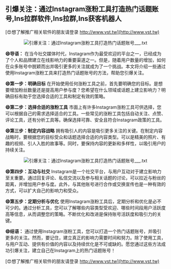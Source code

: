 ## **引爆关注：通过Instagram涨粉工具打造热门话题账号,Ins拉群软件,Ins拉群,Ins获客机器人**

[😍想了解推广相关软件的朋友请登录 http://www.vst.tw](http://www.vst.tw)

 <center><img src="https://vst.tw/MP4/tuiguang/png/0.png" alt="引爆关注：通过Instagram涨粉工具打造热门话题账号___.txt"></center>

**😄导语：**
在当今社交媒体时代，Instagram作为最受欢迎的平台之一，已经成为了个人和品牌建立在线影响力的重要渠道之一。但是，随着用户数量的增加，如何在众多账号中脱颖而出并吸引更多的关注就成为了一个挑战。本文将介绍一些通过使用Instagram涨粉工具来打造热门话题账号的方法，帮助您引爆关注。

**😄第一步：明确目标**
在开始使用任何涨粉工具之前，首先要明确您的目标。是想要增加粉丝数量还是提高用户参与度？您希望在什么领域或话题上建立影响力？明确目标有助于您选择合适的工具和制定有效的策略。

**😄第二步：选择合适的涨粉工具**
市面上有许多Instagram涨粉工具可供选择，您可以根据自己的需求选择适合的工具。一些常见的涨粉工具包括自动关注、点赞、评论工具，还有分析工具等。确保选择可靠、安全且符合Instagram政策的工具。

**😄第三步：制定内容战略**
拥有吸引人的内容是吸引更多关注的关键。在制定内容战略时，要根据您的目标受众和话题选择合适的内容类型。可以是精美的照片、有趣的视频、引人入胜的故事等。同时，要保持内容的更新和多样性，以吸引用户的持续关注。

 <center><img src="https://vst.tw/MP4/tuiguang/png/5.png" alt="引爆关注：通过Instagram涨粉工具打造热门话题账号___.txt"></center>

**😄第四步：互动与社交**
Instagram是一个社交平台，与用户互动对于建立影响力至关重要。通过回复评论、私信交流以及参与相关话题的讨论，可以拉近与粉丝的距离，并增加用户参与度。此外，与其他账号进行合作或交换宣传也是一种有效的方式，可以扩大自己的影响力和受众。

**😄第五步：定期分析与优化**
使用Instagram涨粉工具后，定期分析和优化是必不可少的。通过分析工具，您可以了解哪些内容类型受欢迎、哪些时间段用户活跃度高等信息，从而调整您的策略。不断优化和改进是保持账号活跃度和吸引力的关键。

**😄结语：**
通过使用Instagram涨粉工具，您可以打造一个热门话题账号，并吸引更多的关注。然而，要记住，建立真正的影响力需要时间和努力。除了使用工具，与用户互动、提供有价值的内容以及持续优化是不可或缺的。愿您通过这些方法成功引爆关注，建立自己在Instagram上的热门话题账号！

[😍想了解推广相关软件的朋友请登录 http://www.vst.tw](http://www.vst.tw)



